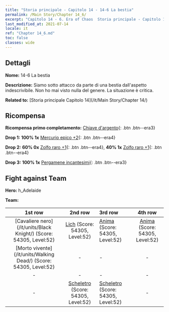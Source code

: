 ```yaml
---
title: "Storia principale - Capitolo 14 - 14-6 La bestia"
permalink: /Main Story/Chapter 14_6/
excerpt: "Capitolo 14 - 6. Era of Chaos  Storia principale - Capitolo 14_6. 14-6 La bestia"
last_modified_at: 2021-07-14
locale: it
ref: "Chapter 14_6.md"
toc: false
classes: wide
---
```


## Dettagli

 **Nome:** 14-6 La bestia

 **Descrizione:** Siamo sotto attacco da parte di una bestia dall'aspetto indescrivibile. Non ho mai visto nulla del genere. La situazione è critica.

 **Related to:** [Storia principale Capitolo 14](/it/Main Story/Chapter 14/)

## Ricompensa

 **Ricompensa primo completamento:** [Chiave d'argento](/ItemsIT/con_693/){: .btn .btn--era3}

 **Drop 1:** **100% 1x** [Mercurio epico +2](/ItemsIT/mat_49/){: .btn .btn--era4}

 **Drop 2:** **60% 0x** [Zolfo raro +1](/ItemsIT/mat_43/){: .btn .btn--era4}, **40% 1x** [Zolfo raro +1](/ItemsIT/mat_43/){: .btn .btn--era4}

 **Drop 3:** **100% 1x** [Pergamene incantesimi](/ItemsIT/con_694/){: .btn .btn--era3}


## Fight against Team
 **Hero:** h_Adelaide

 **Team:**


  | 1st row | 2nd row | 3rd row | 4th row |
  |:----:|:----:|:----|:----:|
  | [Cavaliere nero](/it/units/Black Knight/) (Score: 54305, Level:52)  | [Lich](/it/units/Lich/) (Score: 54305, Level:52)  | [Anima](/it/units/Wight/) (Score: 54305, Level:52)  | [Anima](/it/units/Wight/) (Score: 54305, Level:52)  |
  | [Morto vivente](/it/units/Walking Dead/) (Score: 54305, Level:52)  | - | - | - |
  | - | - | - | - |
  | - | [Scheletro](/it/units/Skeleton/) (Score: 54305, Level:52)  | [Scheletro](/it/units/Skeleton/) (Score: 54305, Level:52)  | - |


